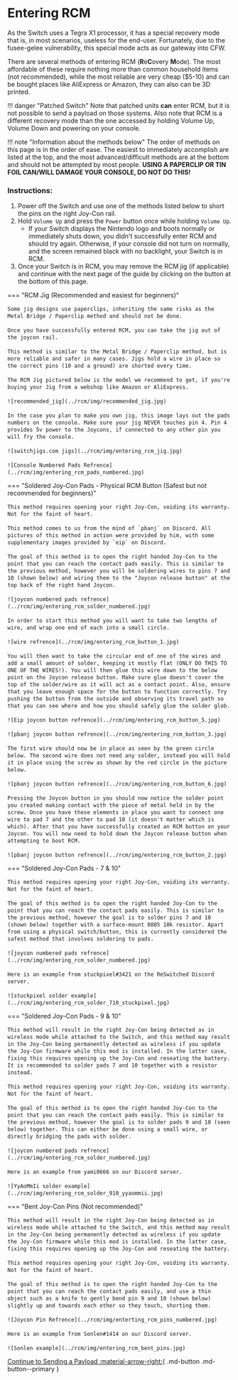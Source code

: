 # Entering RCM

As the Switch uses a Tegra X1 processor, it has a special recovery mode that is, in most scenarios, useless for the end-user. Fortunately, due to the fusee-gelee vulnerability, this special mode acts as our gateway into CFW.

There are several methods of entering RCM (**R**e**C**overy **M**ode). The most affordable of these require nothing more than common household items (not recommended), while the most reliable are very cheap ($5-10) and can be bought places like AliExpress or Amazon, they can also can be 3D printed.

!!! danger "Patched Switch"
    Note that patched units **can** enter RCM, but it is not possible to send a payload on those systems. Also note that RCM is a different recovery mode than the one accessed by holding Volume Up, Volume Down and powering on your console.

!!! note "Information about the methods below"
    The order of methods on this page is in the order of ease. The easiest to immediately accomplish are listed at the top, and the most advanced/difficult methods are at the bottom and should not be attempted by most people.
    **USING A PAPERCLIP OR TIN FOIL CAN/WILL DAMAGE YOUR CONSOLE, DO NOT DO THIS!**

### **Instructions:**

1. Power off the Switch and use one of the methods listed below to short the pins on the right Joy-Con rail.
2. Hold `Volume Up` and press the `Power` button once while holding `Volume Up`.
    - If your Switch displays the Nintendo logo and boots normally or immediately shuts down, you didn't successfully enter RCM and should try again. Otherwise, if your console did not turn on normally, and the screen remained black with no backlight, your Switch is in RCM.
3. Once your Switch is in RCM, you may remove the RCM jig (if applicable) and continue with the next page of the guide by clicking on the button at the bottom of this page.

=== "RCM Jig (Recommended and easiest for beginners)"
    
    Some jig designs use paperclips, inheriting the same risks as the Metal Bridge / Paperclip method and should not be done.

    Once you have successfully entered RCM, you can take the jig out of the joycon rail.

    This method is similar to the Metal Bridge / Paperclip method, but is more reliable and safer in many cases. Jigs hold a wire in place so the correct pins (10 and a ground) are shorted every time.

    The RCM Jig pictured below is the model we recommend to get, if you're buying your Jig from a webshop like Amazon or AliExpress.

    ![recommended_jig](../rcm/img/recommended_jig.jpg)
		
    In the case you plan to make you own jig, this image lays out the pads numbers on the console. Make sure your jig NEVER touches pin 4. Pin 4 provides 5v power to the Joycons, if connected to any other pin you will fry the console.

    ![switchjigs.com jigs](../rcm/img/entering_rcm_jig.jpg)

    ![Console Numbered Pads Refrence](../rcm/img/entering_rcm_pads_numbered.jpg)


=== "Soldered Joy-Con Pads - Physical RCM Button (Safest but not recommended for beginners)"

    This method requires opening your right Joy-Con, voiding its warranty. Not for the faint of heart.

    This method comes to us from the mind of `pbanj` on Discord. All pictures of this method in action were provided by him, with some supplementary images provided by `eip` on Discord.
	
    The goal of this method is to open the right handed Joy-Con to the point that you can reach the contact pads easily. This is similar to the previous method, however you will be soldering wires to pins 7 and 10 (shown below) and wiring them to the "Joycon release button" at the top back of the right hand Joycon.

    ![joycon numbered pads refrence](../rcm/img/entering_rcm_solder_numbered.jpg)

    In order to start this method you will want to take two lengths of wire, and wrap one end of each into a small circle.

    ![wire refrence](../rcm/img/entering_rcm_button_1.jpg)
		
	You will then want to take the circular end of one of the wires and add a small amount of solder, keeping it mostly flat (ONLY DO THIS TO ONE OF THE WIRES!). You will then glue this wire down to the below point on the Joycon release button. Make sure glue doesn't cover the top of the solder/wire as it will act as a contact point. Also, ensure that you leave enough space for the button to function correctly. Try pushing the button from the outside and observing its travel path so that you can see where and how you should safely glue the solder glob.

    ![Eip joycon button refrence](../rcm/img/entering_rcm_button_5.jpg)
		
    ![pbanj joycon button refrence](../rcm/img/entering_rcm_button_3.jpg)
		
    The first wire should now be in place as seen by the green circle below. The second wire does not need any solder, instead you will hold it in place using the screw as shown by the red circle in the picture below.

    ![pbanj joycon button refrence](../rcm/img/entering_rcm_button_6.jpg)

    Pressing the Joycon button in you should now notice the solder point you created making contact with the piece of metal held in by the screw. Once you have these elements in place you want to connect one wire to pad 7 and the other to pad 10 (it doesn't matter which is which). After that you have successfully created an RCM button on your Joycon. You will now need to hold down the Joycon release button when attempting to boot RCM.

    ![pbanj joycon button refrence](../rcm/img/entering_rcm_button_2.jpg)



=== "Soldered Joy-Con Pads - 7 & 10"

    This method requires opening your right Joy-Con, voiding its warranty. Not for the faint of heart.

    The goal of this method is to open the right handed Joy-Con to the point that you can reach the contact pads easily. This is similar to the previous method, however the goal is to solder pins 7 and 10 (shown below) together with a surface-mount 0805 10k resistor. Apart from using a physical switch/button, this is currently considered the safest method that involves soldering to pads.

    ![joycon numbered pads refrence](../rcm/img/entering_rcm_solder_numbered.jpg)

    Here is an example from stuckpixel#3421 on the ReSwitched Discord server.

    ![stuckpixel solder example](../rcm/img/entering_rcm_solder_710_stuckpixel.jpg)



=== "Soldered Joy-Con Pads - 9 & 10"

    This method will result in the right Joy-Con being detected as in wireless mode while attached to the Switch, and this method may result in the Joy-Con being permanently detected as wireless if you update the Joy-Con firmware while this mod is installed. In the latter case, fixing this requires opening up the Joy-Con and reseating the battery. It is recommended to solder pads 7 and 10 together with a resistor instead.

    This method requires opening your right Joy-Con, voiding its warranty. Not for the faint of heart.

    The goal of this method is to open the right handed Joy-Con to the point that you can reach the contact pads easily. This is similar to the previous method, however the goal is to solder pads 9 and 10 (seen below) together. This can either be done using a small wire, or directly bridging the pads with solder.

    ![joycon numbered pads refrence](../rcm/img/entering_rcm_solder_numbered.jpg)
	
    Here is an example from yami0666 on our Discord server.

    ![YyAoMmIi solder example](../rcm/img/entering_rcm_solder_910_yyaommii.jpg)


=== "Bent Joy-Con Pins (Not recommended)"

    This method will result in the right Joy-Con being detected as in wireless mode while attached to the Switch, and this method may result in the Joy-Con being permanently detected as wireless if you update the Joy-Con firmware while this mod is installed. In the latter case, fixing this requires opening up the Joy-Con and reseating the battery.

    This method requires opening your right Joy-Con, voiding its warranty. Not for the faint of heart.

    The goal of this method is to open the right handed Joy-Con to the point that you can reach the contact pads easily, and use a thin object such as a knife to gently bend pin 9 and 10 (shown below) slightly up and towards each other so they touch, shorting them.

    ![Joycon Pin Refrence](../rcm/img/enterting_rcm_pins_numbered.jpg)

    Here is an example from Sonlen#1414 on our Discord server.

    ![Sonlen example](../rcm/img/entering_rcm_bent_pins.jpg)


[Continue to Sending a Payload :material-arrow-right:](sending_payload.md){ .md-button .md-button--primary }
